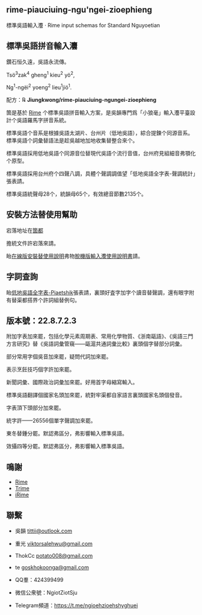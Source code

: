 ## rime-piauciuing-ngu'ngei-zioephieng
標準吳語輸入灋 · Rime input schemas for Standard Nguyoetian
## 標準吳語拼音輸入灋

鑽石恒久遠，吳語永流傳。

Tsö<sup>3</sup>zak<sup>4</sup> gheng<sup>1</sup> kieu<sup>2</sup> yö<sup>2</sup>, 

Ng<sup>1</sup>-ngëi<sup>2</sup> yoeng<sup>2</sup> lieu<sup>1</sup>jiö<sup>1</sup>.

配方：℞ **Jiungkwong/rime-piauciuing-ngungei-zioephieng**

箇是基於 [Rime](https://rime.im/) 个標準吳語拼音輸入方案，是吳韻專門爲「小狼毫」輸入灋平臺設計个吳語羅馬字拼音系統。

標準吳語个音系是根據吳語太湖片、台州片（低地吳語），綜合提鍊个同源音系。標準吳語个詞彙替語法是趁吳越地加地收集替整合來个。

標準吳語採用低地吳語个同源音位替現代吳語个流行音值，台州府見組細音弗顎化个原型。

標準吳語採用台州府个四聲八調，具體个聲調調值望「低地吳語全字表-聲調統計」張表請。

標準吳語統聲母28个，統韻母65个，有效總音節數2135个。

## 安裝方法替使用幫助

宕落地址在[箇都](https://github.com/Jiungkwong/rime-piauciuing-ngungei-zioephieng)

擔統文件許宕落來請。

眙[在線版安裝替使用說明](https://jiungkwong.github.io/)弗物[脫機版輸入灋使用說明書](https://github.com/Jiungkwong/rime-piauciuing-ngungei-zioephieng/blob/d29cf31a1c2ebeed38525d30945c367f1b3561ce/%E8%BC%B8%E5%85%A5%E7%81%8B%E4%BD%BF%E7%94%A8%E8%AA%AA%E6%98%8E%E6%9B%B8.docx)請。

## 字詞查詢

眙[低地吳語全字表-Piaetshik](https://github.com/Jiungkwong/piauciuing-ngungei-zioe-zypiau/blob/main/%E4%BD%8E%E5%9C%B0%E5%90%B3%E8%AA%9E%E5%85%A8%E5%AD%97%E8%A1%A820220805-%E4%BF%AE%E8%A8%82%E7%89%88.xlsm)張表請，裏頭好査字加字个讀音替聲調，還有眼字附有替渠都搭界个許詞組替例句。

## 版本號：22.8.7.2.3

附加字表加來罷，包括化學元素周期表、常用化學物質、《浙南甌語》、《吳語三門方言研究》替《吳語詞彙管窺——甌滬共通詞彙比較》裏頭個字替部分詞彙。

部分常用字個吳音加來罷，疑問代詞加來罷。

表示烹飪技巧個字許加來罷。

新聞詞彙、國際政治詞彙加來罷。好用首字母縮寫輸入。

標準吳語翻譯個國家名頭加來罷，統對牢渠都自家語言裏頭國家名頭個發音。

字表頂下頭部分加來罷。

統字許——26556個單字聲調加來罷。

東冬替鍾分罷。默認弗區分，弗影響輸入標準吳語。

效攝四等分罷。默認弗區分，弗影響輸入標準吳語。

## 鳴謝

- [Rime](https://rime.im/)
- [Trime](https://github.com/osfans/trime)
- [iRime](https://github.com/jimmy54/iRime)

## 聯繫

- 吳韻 <tittii@outlook.com>
- 重光 <viktorsalehwu@gmail.com>
- ThokCc <potato008@gmail.com>
- te <goskhokoonga@gmail.com>

- QQ羣：424399499
- 微信公衆號：NgiotZiotSju
- Telegram頻道：https://t.me/ngioehzioehshyghuei
